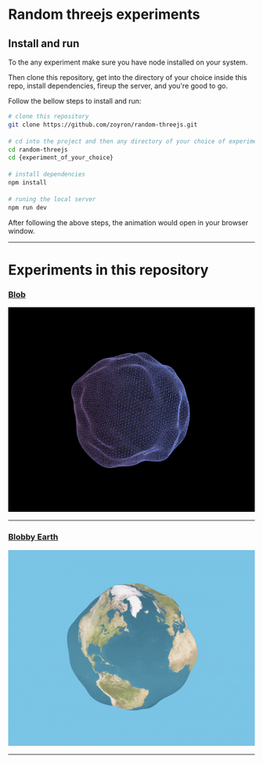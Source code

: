 # Random threejs experiments

## Install and run

To the any experiment make sure you have node installed on your system. 

Then clone this repository, get into the directory of your choice inside this repo, install dependencies, fireup the server, and you're good to go.

Follow the bellow steps to install and run:

```bash
# clone this repository
git clone https://github.com/zoyron/random-threejs.git

# cd into the project and then any directory of your choice of experiment
cd random-threejs
cd {experiment_of_your_choice}

# install dependencies
npm install

# runing the local server
npm run dev
```

After following the above steps, the animation would open in your browser window. 

___

# Experiments in this repository

### [Blob](./blob/)
![Blob](./public/assets/blob.gif)

---

### [Blobby Earth](./blobby-earth/)
![blobby earth](./public/assets/blobby-earth.gif)

___

### 
